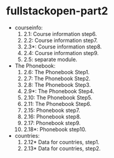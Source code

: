 # fullstackopen-part2

- courseinfo:
  1. 2.1: Course information step6.
  2. 2.2: Course information step7.
  3. 2.3*: Course information step8.
  4. 2.4: Course information step9.
  5. 2.5: separate module.
- The Phonebook:
  1. 2.6: The Phonebook Step1.
  2. 2.7: The Phonebook Step2.
  3. 2.8: The Phonebook Step3.
  4. 2.9*: The Phonebook Step4.
  5. 2.10: The Phonebook Step5.
  6. 2.11: The Phonebook Step6.
  7. 2.15: Phonebook step7.
  8. 2.16: Phonebook step8.
  9. 2.17: Phonebook step9.
  10. 2.18*: Phonebook step10.
- countries:
  1. 2.12* Data for countries, step1.
  2. 2.13* Data for countries, step2.
